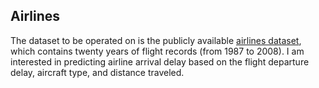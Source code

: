 ## Airlines

The dataset to be operated on is the publicly available [airlines dataset](http://www.transtats.bts.gov/OT_Delay/OT_DelayCause1.asp), which contains twenty years of flight records (from 1987 to 2008). I am interested in predicting airline arrival delay based on the flight departure delay, aircraft type, and distance traveled.




